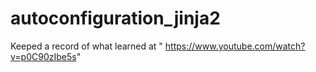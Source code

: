 # autoconfiguration_jinja2
Keeped a record of what  learned at " https://www.youtube.com/watch?v=p0C90zIbe5s"
